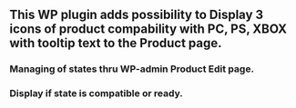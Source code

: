 ## This WP plugin adds possibility to Display 3 icons of product compability with PC, PS, XBOX with tooltip text to the Product page.

### Managing of states thru WP-admin Product Edit page.

### Display if state is compatible or ready.